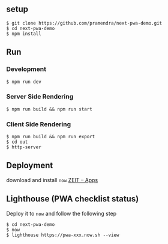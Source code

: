 ## setup

```
$ git clone https://github.com/pramendra/next-pwa-demo.git
$ cd next-pwa-demo
$ npm install
```

## Run

### Development

```
$ npm run dev
```

### Server Side Rendering

```
$ npm run build && npm run start
```

### Client Side Rendering

```
$ npm run build && npm run export
$ cd out
$ http-server
```

## Deployment

download and install `now` [ZEIT – Apps](https://zeit.co/download)

## Lighthouse (PWA checklist status)

Deploy it to `now` and follow the following step

```
$ cd next-pwa-demo
$ now
$ lighthouse https://pwa-xxx.now.sh --view
```
